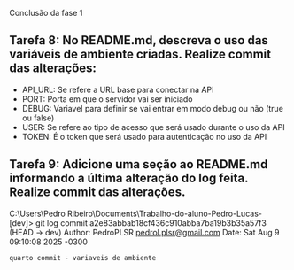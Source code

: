 Conclusão da fase 1

## Tarefa 8: No README.md, descreva o uso das variáveis de ambiente criadas. Realize commit das alterações:
- API_URL: Se refere a URL base para conectar na API
- PORT: Porta em que o servidor vai ser iniciado
- DEBUG: Variavel para definir se vai entrar em modo debug ou não (true ou false)
- USER: Se refere ao tipo de acesso que será usado durante o uso da API
- TOKEN: É o token que será usado para autenticação no uso da API

## Tarefa 9: Adicione uma seção ao README.md informando a última alteração do log feita. Realize commit das alterações.

C:\Users\Pedro Ribeiro\Documents\Trabalho-do-aluno-Pedro-Lucas- [dev]> git log
commit a2e83abbab18cf436c910abba7ba19b3b35a57f3 (HEAD -> dev)
Author: PedroPLSR <pedrol.plsr@gmail.com>
Date:   Sat Aug 9 09:10:08 2025 -0300

    quarto commit - variaveis de ambiente